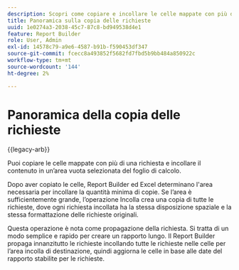 ```yaml
---
description: Scopri come copiare e incollare le celle mappate con più di una richiesta.
title: Panoramica sulla copia delle richieste
uuid: 1e0274a3-2038-45c7-87c8-bd949538d4e1
feature: Report Builder
role: User, Admin
exl-id: 14578c79-a9e6-4587-b91b-f590453df347
source-git-commit: fcecc8a493852f5682fd7fbd5b9bb484a850922c
workflow-type: tm+mt
source-wordcount: '144'
ht-degree: 2%

---
```


# Panoramica della copia delle richieste

{{legacy-arb}}

Puoi copiare le celle mappate con più di una richiesta e incollare il contenuto in un’area vuota selezionata del foglio di calcolo.

Dopo aver copiato le celle, Report Builder ed Excel determinano l&#39;area necessaria per incollare la quantità minima di copie. Se l’area è sufficientemente grande, l’operazione Incolla crea una copia di tutte le richieste, dove ogni richiesta incollata ha la stessa disposizione spaziale e la stessa formattazione delle richieste originali.

Questa operazione è nota come propagazione della richiesta. Si tratta di un modo semplice e rapido per creare un rapporto lungo. Il Report Builder propaga innanzitutto le richieste incollando tutte le richieste nelle celle per l’area incolla di destinazione, quindi aggiorna le celle in base alle date del rapporto stabilite per le richieste.

